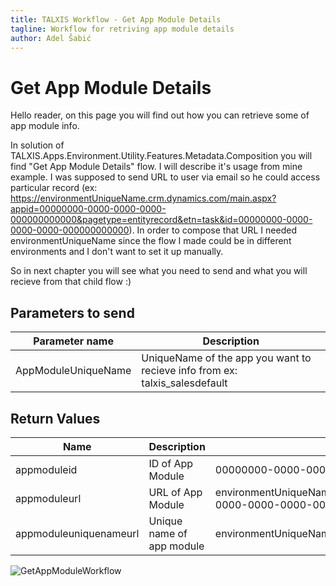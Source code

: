```yaml
---
title: TALXIS Workflow - Get App Module Details
tagline: Workflow for retriving app module details
author: Adel Šabić
---
```


# **Get App Module Details**

Hello reader, on this page you will find out how you can retrieve some of app module info. 

In solution of TALXIS.Apps.Environment.Utility.Features.Metadata.Composition you will find "Get App Module Details" flow. I will describe it's usage from mine example. I was supposed to send URL to user via email so he could access particular record (ex: https://environmentUniqueName.crm.dynamics.com/main.aspx?appid=00000000-0000-0000-0000-000000000000&pagetype=entityrecord&etn=task&id=00000000-0000-0000-0000-000000000000). In order to compose that URL I needed environmentUniqueName since the flow I made could be in different environments and I don't want to set it up manually. 

So in next chapter you will see what you need to send and what you will recieve from that child flow :)

## **Parameters to send**
| Parameter name 	| Description 	|
|-	|-	|
| AppModuleUniqueName 	| UniqueName of the app you want to recieve info from ex: talxis_salesdefault 	|



## **Return Values**

| Name 	| Description 	| Example value |
|-	|-	|- |
| appmoduleid 	| ID of App Module 	| 00000000-0000-0000-0000-000000000000|
| appmoduleurl | URL of App Module | environmentUniqueName.crm4.dynamics.com/main.aspx?appid=00000000-0000-0000-0000-000000000000 |
| appmoduleuniquenameurl | Unique name of app module | environmentUniqueName.crm4.dynamics.com/apps/uniquename/talxis_salesdefault |

![GetAppModuleWorkflow](/.attachments/applications\utilities\metadata\GetAppModuleDetails.png)
